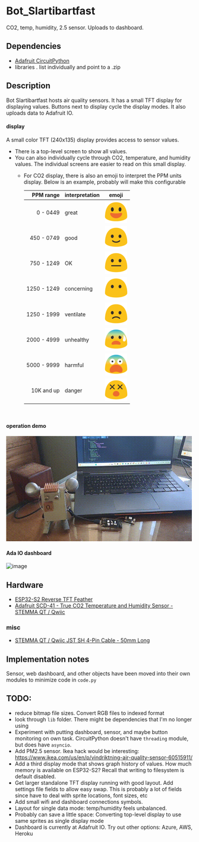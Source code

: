 # Bot_Slartibartfast
CO2, temp, humidity, 2.5 sensor.  Uploads to dashboard.

## Dependencies
- [Adafruit CircuitPython](https://github.com/adafruit/circuitpython)
- libraries .  list individually and point to a .zip

## Description
Bot Slartibartfast hosts air quality sensors. It has a small TFT display for displaying values. Buttons next to display cycle the display modes. It also uploads data to Adafruit IO.

#### display
A small color TFT (240x135) display provides access to sensor values.  
- There is a top-level screen to show all values.
- You can also individually cycle through CO2, temperature, and humidity values.  The individual screens are easier to read on this small display.
  - For CO2 display, there is also an emoji to interpret the PPM units display.  Below is an example, probably will make this configurable
    <br/>

    |    PPM range  | interpretation| emoji  |
    |--------------:|:-----------|:----------:|
    |     0 - 0449  | great      | ![![]()](https://github.com/teenyHermitCrab/Bot_Slartibartfast/blob/main/_misc/individual_faces/great.png)             |
    |   450 - 0749  | good       | ![![]()](https://github.com/teenyHermitCrab/Bot_Slartibartfast/blob/main/_misc/individual_faces/good.png)              |
    |   750 - 1249  | OK         | ![![]()](https://github.com/teenyHermitCrab/Bot_Slartibartfast/blob/main/_misc/individual_faces/neutral.png)           |
    |  1250 - 1249  | concerning | ![![]()](https://github.com/teenyHermitCrab/Bot_Slartibartfast/blob/main/_misc/individual_faces/neutral_eyes_only.png) |
    |  1250 - 1999  | ventilate  | ![![]()](https://github.com/teenyHermitCrab/Bot_Slartibartfast/blob/main/_misc/individual_faces/frown.png)             |
    |  2000 - 4999  | unhealthy  | ![](https://github.com/teenyHermitCrab/Bot_Slartibartfast/blob/main/_misc/individual_faces/frown_sweating.png)        |
    |  5000 - 9999  | harmful    | ![](https://github.com/teenyHermitCrab/Bot_Slartibartfast/blob/main/_misc/individual_faces/fearful_openMouth.png)     |
    |  10K and up   | danger     | ![](https://github.com/teenyHermitCrab/Bot_Slartibartfast/blob/main/_misc/individual_faces/danger.png)                |
<br/>

#### operation demo
![](https://github.com/teenyHermitCrab/Bot_Slartibartfast/blob/main/_misc/co2_demo.gif)


#### Ada IO dashboard
<img width="736" alt="image" src="https://github.com/user-attachments/assets/89d5cb2f-6a46-4f91-bd6e-825a5bd85e02">



## Hardware
- [ESP32-S2 Reverse TFT Feather](https://www.adafruit.com/product/5345)
- [Adafruit SCD-41 - True CO2 Temperature and Humidity Sensor - STEMMA QT / Qwiic](https://www.adafruit.com/product/5190)

### misc
- [STEMMA QT / Qwiic JST SH 4-Pin Cable - 50mm Long](https://www.adafruit.com/product/4399)

## Implementation notes
Sensor, web dashboard, and other objects have been moved into their own modules to minimize code in `code.py`  


## TODO:
- reduce bitmap file sizes.  Convert RGB files to indexed format
- look through `lib` folder.  There might be dependencies that I'm no longer using
- Experiment with putting dashboard, sensor, and maybe button monitoring on own task.  CircuitPython doesn't have `threading` module, but does have `asyncio`.
- Add PM2.5 sensor.  Ikea hack would be interesting: https://www.ikea.com/us/en/p/vindriktning-air-quality-sensor-60515911/
- Add a third display mode that shows graph history of values.  How much memory is available on ESP32-S2?  Recall that writing to filesystem is default disabled.
- Get larger standalone TFT display running with good layout.  Add settings file fields to allow easy swap.  This is probably a lot of fields since have to deal with sprite locations, font sizes, etc
- Add small wifi and dashboard connections symbols.
- Layout for single data mode: temp/humidity feels unbalanced.
- Probably can save a little space: Converting top-level display to use same sprites as single display mode
- Dashboard is currently at Adafruit IO.  Try out other options: Azure, AWS, Heroku
